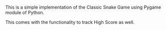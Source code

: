 This is a simple implementation of the Classic Snake Game using Pygame module of Python.

This comes with the functionality to track High Score as well.
